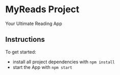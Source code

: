 # MyReads Project

Your Ultimate Reading App

## Instructions

To get started:

-   install all project dependencies with `npm install`
-   start the App with `npm start`
